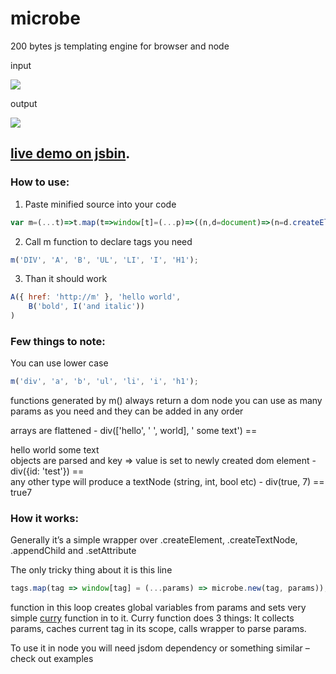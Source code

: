 # microbe
200 bytes js templating engine for browser and node

input

![](https://i.imgur.com/HVuDykf.png)

output

![](https://i.imgur.com/Yxtij8c.png)

## [live demo on jsbin](https://jsbin.com/zawimed/edit?js,output).

### How to use:
1.	Paste minified source into your code
```javascript
var m=(...t)=>t.map(t=>window[t]=(...p)=>((n,d=document)=>(n=d.createElement(t),p.flat().map(e=>{if(e.constructor==Object){for(d in e)n[d]=e[d]}else n.appendChild(e.after?e:d.createTextNode(e))}),n))())
```
2.	Call m function to declare tags you need
```javascript
m('DIV', 'A', 'B', 'UL', 'LI', 'I', 'H1');
```
3.	Than it should work
```javascript
A({ href: 'http://m' }, 'hello world',
    B('bold', I('and italic'))
)
```

### Few things to note:

You can use lower case 
```javascript
m('div', 'a', 'b', 'ul', 'li', 'i', 'h1');
```

functions generated by m() always return a dom node
you can use as many params as you need and they can be added in any order

arrays are flattened - div(['hello', ' ', world], ' some text') == <div>hello world some text</div>
objects are parsed and key => value is set to newly created dom element - div({id: 'test'}) == <div id="test"></div>
any other type will produce a textNode (string, int, bool etc) - div(true, 7) == <div>true7</div>

### How it works:

Generally it’s a simple wrapper over .createElement, .createTextNode, .appendChild and .setAttribute

The only tricky thing about it is this line
```javascript
tags.map(tag => window[tag] = (...params) => microbe.new(tag, params)),
```
function in this loop creates global variables from params and sets very simple [curry](https://en.wikipedia.org/wiki/Currying) function in to it.
Curry function does 3 things:
It collects params, caches current tag in its scope, calls wrapper to parse params.

To use it in node you will need jsdom dependency or something similar – check out examples
